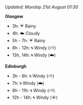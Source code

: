 *Updated: Monday 21st August 01:30*

**Glasgow**

* 3h: :umbrella: Rainy
* 4h: :cloud: Cloudy
* 5h - 7h: :umbrella: Rainy
* 8h - 12h: :cyclone: Windy (:partly_sunny:)
* 13h, 14h: :cyclone: Windy (:cloud:)

**Edinburgh**

* 3h - 6h: :cyclone: Windy (:partly_sunny:)
* 7h: :cyclone: Windy (:cloud:)
* 8h - 11h: :cyclone: Windy (:partly_sunny:)
* 12h - 14h: :cyclone: Windy (:sunny:)
